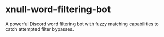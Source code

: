 # xnull-word-filtering-bot
A powerful Discord word filtering bot with fuzzy matching capabilities to catch attempted filter bypasses.

